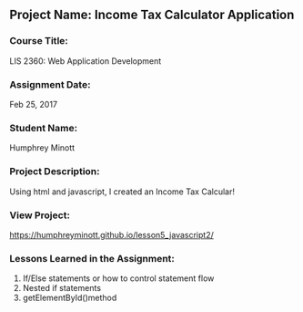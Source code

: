 ## Project Name:  Income Tax Calculator Application

### Course Title:
LIS 2360:  Web Application Development

### Assignment Date:  
Feb 25, 2017

### Student Name:  
Humphrey Minott

### Project Description:
Using html and javascript, I created an Income Tax Calcular!

### View Project:
https://humphreyminott.github.io/lesson5_javascript2/

### Lessons Learned in the Assignment:
1. If/Else statements or how to control statement flow
2. Nested if statements
3. getElementById()method
